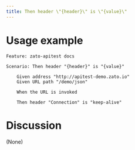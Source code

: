 ```yaml
---
title: Then header \"{header}\" is \"{value}\"
---
```


Usage example
=============

    Feature: zato-apitest docs

    Scenario: Then header "{header}" is "{value}"

        Given address "http://apitest-demo.zato.io"
        Given URL path "/demo/json"

        When the URL is invoked

        Then header "Connection" is "keep-alive"

Discussion
==========

(None)
